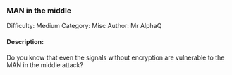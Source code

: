 ### MAN in the middle

Difficulty: Medium
Category: Misc
Author: Mr AlphaQ

#### Description:

Do you know that even the signals without encryption are vulnerable to the MAN in the middle attack?